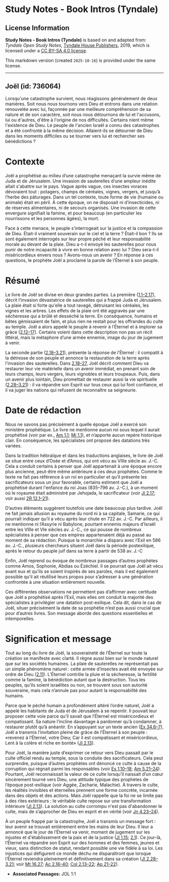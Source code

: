# Study Notes - Book Intros (Tyndale)

## License Information

**Study Notes - Book Intros (Tyndale)** is based on and adapted from: _Tyndale Open Study Notes_, [Tyndale House Publishers](https://tyndaleopenresources.com/), 2019, which is licensed under a [CC BY-SA 4.0 license](https://creativecommons.org/licenses/by-sa/4.0/legalcode.en).

This markdown version (created `2025-10-16`) is provided under the same license.



--------------------------------

## Joël (id: 736064)

Lorsqu'une catastrophe survient, nous réagissons généralement de deux manières. Soit nous nous tournons vers Dieu et entrons dans une relation renouvelée avec lui, façonnée par une meilleure compréhension de sa nature et de son caractère, soit nous nous détournons de lui et l'accusons, lui ou d'autres, d'être à l'origine de nos difficultés. Certains nient même l'existence de Dieu. Le peuple de l'ancien Israël a connu des catastrophes et a été confronté à la même décision. Allaient\-ils se détourner de Dieu dans les moments difficiles ou se tourner vers lui et rechercher ses bénédictions ?

Contexte
========

Joël a prophétisé au milieu d’une catastrophe menaçant la survie même de Juda et de Jérusalem. Une invasion de sauterelles d’une ampleur inédite allait s'abattre sur le pays. Vague après vague, ces insectes voraces dévoraient tout : potagers, champs de céréales, vignes, vergers, et jusqu’à l’herbe des pâturages. Dans un tel contexte, toute forme de vie (humaine ou animale) était en péril. À cette époque, on ne disposait ni d’insecticides, ni de réserves alimentaires, ni de secours organisés. Une invasion de cette envergure signifiait la famine, et pour beaucoup (en particulier les nourrissons et les personnes âgées), la mort.

Face à cette menace, le peuple s’interrogeait sur la justice et la compassion de Dieu. Était\-il vraiment souverain sur le ciel et la terre ? Était\-il bon ? Ils se sont également interrogés sur leur propre péché et leur responsabilité morale au devant de la plaie. Dieu a\-t\-il envoyé les sauterelles pour nous punir de notre incapacité à vivre en bonne relation avec lui ? Dieu sera\-t\-il miséricordieux envers nous ? Avons\-nous un avenir ? En réponse à ces questions, le prophète Joël a proclamé la parole de l’Éternel à son peuple.

Résumé
======

Le livre de Joël se divise en deux grandes parties. La première ([1\.1–2\.17](https://ref.ly/Joel1:1-Joel2:17)), décrit l’invasion dévastatrice de sauterelles qui a frappé Juda et Jérusalem. La plaie était si forte qu'elle a tout ravagé, détruisant les céréales, les vignes et les arbres. Les effets de la plaie ont été aggravés par une sécheresse qui a brûlé et desséché la terre. En conséquence, humains et bêtes gémissaient de faim, et plus rien ne restait pour les offrandes du culte au temple. Joël a alors appelé le peuple à revenir à l’Éternel et à implorer sa grâce ([2\.12–17](https://ref.ly/Joel2:12-Joel2:17)). Certains voient dans cette description non pas un récit littéral, mais la métaphore d’une armée ennemie, image du jour de jugement à venir.

La seconde partie ([2\.18–3\.21](https://ref.ly/Joel2:18-Joel3:21)), présente la réponse de l’Éternel : il compatit à la détresse de son peuple et annonce la restauration de la terre après l'invasion des sauterelles. Dans [2\.18–27](https://ref.ly/Joel2:18-Joel2:27), Joël décrit comment Dieu va restaurer leur vie matérielle dans un avenir immédiat, en prenant soin de leurs champs, leurs vergers, leurs vignobles et leurs troupeaux. Puis, dans un avenir plus lointain, Dieu promettait de restaurer aussi la vie spirituelle ([2\.28–3\.21](https://ref.ly/Joel2:28-Joel3:21)) : il va répandre son Esprit sur tous ceux qui lui font confiance, et il va juger les nations qui refusent de reconnaître sa seigneurie.

Date de rédaction
=================

Nous ne savons pas précisément à quelle époque Joël a exercé son ministère prophétique. Le livre ne mentionne aucun roi sous lequel il aurait prophétisé (voir par ex., [Am 1\.1](https://ref.ly/Amos1:1); [Mi 1\.1](https://ref.ly/Mic1:1)), et n’apporte aucun repère historique clair. En conséquence, les spécialistes ont proposé des datations très variées.

Dans la tradition hébraïque et dans les traductions anglaises, le livre de Joël se situe entre ceux d’Osée et d’Amos, qui ont vécu au VIIIe siècle av. J.\-C. Cela a conduit certains à penser que Joël appartenait à une époque encore plus ancienne, peut\-être même antérieure à ces deux prophètes. Comme le texte ne fait pas référence à un roi en particulier et qu’il présente les sacrificateurs sous un jour favorable, certains estiment que Joël a prophétisé durant l'enfance du roi Joas (835–796 av. J.\-C.), à un moment où le royaume était administré par Jehojada, le sacrificateur (voir [Jl 2\.17](https://ref.ly/Joel2:17); voir aussi [2R 12\.1–21](https://ref.ly/2Kgs12:1-2Kgs12:21)).

D’autres éléments suggèrent toutefois une date beaucoup plus tardive. Joël ne fait jamais allusion au royaume du nord ni à sa capitale, Samarie, ce qui pourrait indiquer qu’il a vécu après leur chute en 722 av. J.\-C. Par ailleurs, il ne mentionne ni l’Assyrie ni Babylone, pourtant ennemis majeurs d’Israël entre les VIIIe et VIe siècles av. J.\-C., ce qui pousse de nombreux spécialistes à penser que ces empires appartenaient déjà au passé au moment de sa rédaction. Puisque la monarchie a disparu avec l’Exil en 586 av. J.\-C., plusieurs chercheurs situent Joël dans la période postexilique, après le retour du peuple juif dans sa terre à partir de 538 av. J.\-C

Enfin, Joël reprend ou évoque de nombreux passages d’autres prophètes comme Amos, Sophonie, Abdias ou Ézéchiel. Il se pourrait que Joël ait vécu avant eux et qu’ils se soient inspirés de ses paroles, mais il est également possible qu’il ait réutilisé leurs propos pour s’adresser à une génération confrontée à une situation entièrement nouvelle.

Ces différentes observations ne permettent pas d’affirmer avec certitude que Joël a prophétisé après l’Exil, mais elles ont conduit la majorité des spécialistes à privilégier une datation post\-exilique. Cela dit, dans le cas de Joël, situer précisément la date de sa prophétie n’est pas aussi crucial que pour d’autres livres. Son message aborde des questions essentielles et intemporelles.

Signification et message
========================

Tout au long du livre de Joël, la souveraineté de l’Éternel sur toute la création se manifeste avec clarté. Il règne aussi bien sur le monde naturel que sur les sociétés humaines. La plaie de sauterelles ne représentait pas un simple phénomène naturel : cette armée d’insectes avait été envoyée sur ordre de Dieu ([2\.11](https://ref.ly/Joel2:11)). L’Éternel contrôle la pluie et la sécheresse, la fertilité comme la famine, la bénédiction autant que la destruction. Tous les peuples, qu’ils soient israélites ou non, se trouvent sous son autorité souveraine, mais cela n’annule pas pour autant la responsabilité des humains.

Parce que le péché humain a profondément altéré l’ordre naturel, Joël a appelé les habitants de Juda et de Jérusalem à se repentir. Il pouvait leur proposer cette voie parce qu’il savait que l’Éternel est miséricordieux et compatissant. Sa nature l’incline davantage à pardonner qu’à condamner, à restaurer plutôt qu’à anéantir. En s’appuyant sur un texte ancien ([Ex 34\.6–7](https://ref.ly/Exod34:6-Exod34:7)), Joël a transmis l’invitation pleine de grâce de l’Éternel à son peuple : «revenez à l’Éternel, votre Dieu; Car il est compatissant et miséricordieux, Lent à la colère et riche en bonté» ([Jl 2\.13](https://ref.ly/Joel2:13)).

Pour Joël, la manière juste d’exprimer ce retour vers Dieu passait par le culte officiel rendu au temple, sous la conduite des sacrificateurs. Cela peut surprendre, puisque d’autres prophètes ont dénoncé ce culte à cause de la corruption qui régnait parmi les responsables (voir [Es 1\.10–18](https://ref.ly/Isa1:10-Isa1:18); [Am 5\.21–24](https://ref.ly/Amos5:21-Amos5:24)). Pourtant, Joël reconnaissait la valeur de ce culte lorsqu’il naissait d’un cœur sincèrement tourné vers Dieu, une attitude typique des prophètes de l’époque post\-exilique (voir Aggée, Zacharie, Malachie). À travers le culte, les réalités invisibles et éternelles prennent une forme concrète, incarnée dans des objets et des actions. Mais Joël rappelle que la foi ne se limite pas à des rites extérieurs : le véritable culte repose sur une transformation intérieure ([Jl 2\.13](https://ref.ly/Joel2:13)). La solution au culte corrompu n'est pas d'abandonner le culte, mais de s’approcher de Dieu en esprit et en vérité (voir [Jn 4\.23–24](https://ref.ly/John4:23-John4:24)).

À un peuple frappé par la catastrophe, Joël a transmis un message fort : leur avenir se trouvait entièrement entre les mains de leur Dieu. Il leur a annoncé que le jour de l’Éternel va venir, moment de jugement sur les injustes et d'établissement de la paix et de la justice ([Jl 1\.15](https://ref.ly/Joel1:15); [2\.1](https://ref.ly/Joel2:1)). Ce jour\-là, l’Éternel va répandre son Esprit sur des hommes et des femmes, jeunes et vieux, sans distinction de statut, rendant possible une vie fidèle à sa loi. Les injustices qui défigurent ce monde déchu ne disparaîtront que lorsque l’Éternel reviendra pleinement et définitivement dans sa création ([Jl 2\.28–3\.21](https://ref.ly/Joel2:28-Joel3:21); voir [Mt 16\.27](https://ref.ly/Matt16:27); [Ac 2\.16–40](https://ref.ly/Acts2:16-Acts2:40); [Col 2\.13–22](https://ref.ly/Col2:13-Col2:22); [Ap 21–22](https://ref.ly/Rev21:1-Rev22:21)).

* **Associated Passages:** JOL 1:1

